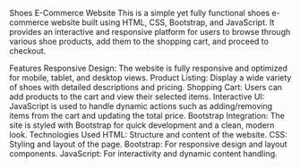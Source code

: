 Shoes E-Commerce Website
This is a simple yet fully functional shoes e-commerce website built using HTML, CSS, Bootstrap, and JavaScript. It provides an interactive and responsive platform for users to browse through various shoe products, add them to the shopping cart, and proceed to checkout.

Features
Responsive Design: The website is fully responsive and optimized for mobile, tablet, and desktop views.
Product Listing: Display a wide variety of shoes with detailed descriptions and pricing.
Shopping Cart: Users can add products to the cart and view their selected items.
Interactive UI: JavaScript is used to handle dynamic actions such as adding/removing items from the cart and updating the total price.
Bootstrap Integration: The site is styled with Bootstrap for quick development and a clean, modern look.
Technologies Used
HTML: Structure and content of the website.
CSS: Styling and layout of the page.
Bootstrap: For responsive design and layout components.
JavaScript: For interactivity and dynamic content handling.
